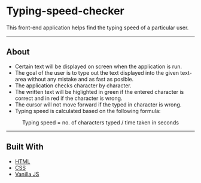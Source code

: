 # Typing-speed-checker

This front-end application helps find the typing speed of a particular user.


----


## About 

* Certain text will be displayed on screen when the application is run.
* The goal of the user is to type out the text displayed into the given text-area without any mistake and as fast as posible.
* The application checks character by character.
* The written text will be higlighted in green if the entered character is correct and in red if the character is wrong. 
* The cursor will not move forward if the typed in character is wrong.
* Typing speed is calculated based on the following formula:
<p align="center">
	Typing speed = no. of characters typed / time taken in seconds
<p>


----


## Built With

* [HTML](https://www.w3.org/html/)
* [CSS](https://www.w3.org/Style/CSS/)
* [Vanilla JS](http://vanilla-js.com/)
